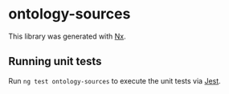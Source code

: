 # ontology-sources

This library was generated with [Nx](https://nx.dev).

## Running unit tests

Run `ng test ontology-sources` to execute the unit tests via [Jest](https://jestjs.io).

